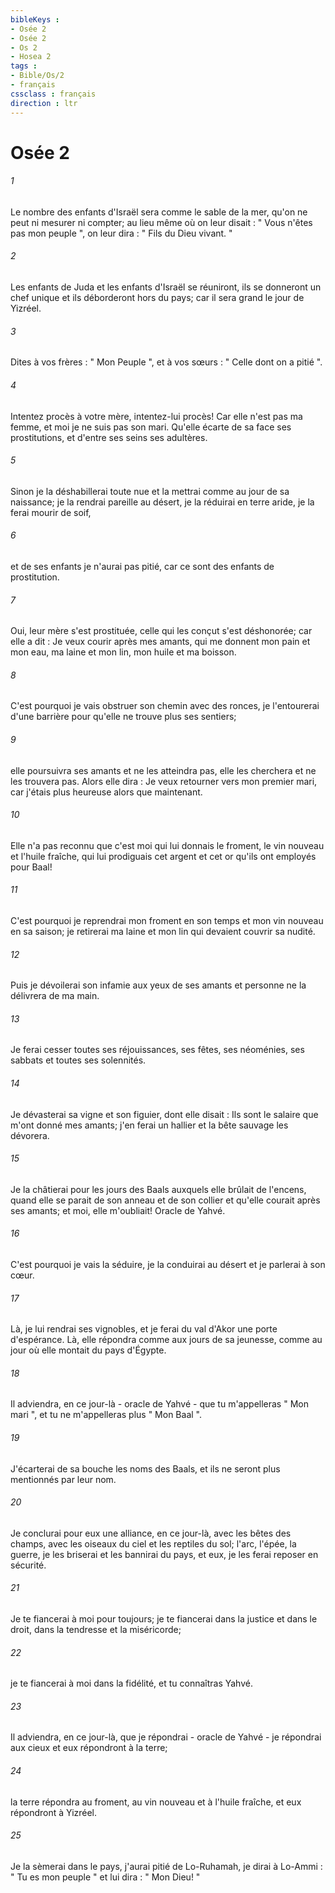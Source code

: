 ```yaml
---
bibleKeys : 
- Osée 2
- Osée 2
- Os 2
- Hosea 2
tags : 
- Bible/Os/2
- français
cssclass : français
direction : ltr
---
```


# Osée 2

###### 1
Le nombre des enfants d'Israël sera comme le sable de la mer, qu'on ne peut ni mesurer ni compter; au lieu même où on leur disait : " Vous n'êtes pas mon peuple ", on leur dira : " Fils du Dieu vivant. " 
###### 2
Les enfants de Juda et les enfants d'Israël se réuniront, ils se donneront un chef unique et ils déborderont hors du pays; car il sera grand le jour de Yizréel. 
###### 3
Dites à vos frères : " Mon Peuple ", et à vos sœurs : " Celle dont on a pitié ". 
###### 4
Intentez procès à votre mère, intentez-lui procès! Car elle n'est pas ma femme, et moi je ne suis pas son mari. Qu'elle écarte de sa face ses prostitutions, et d'entre ses seins ses adultères. 
###### 5
Sinon je la déshabillerai toute nue et la mettrai comme au jour de sa naissance; je la rendrai pareille au désert, je la réduirai en terre aride, je la ferai mourir de soif, 
###### 6
et de ses enfants je n'aurai pas pitié, car ce sont des enfants de prostitution. 
###### 7
Oui, leur mère s'est prostituée, celle qui les conçut s'est déshonorée; car elle a dit : Je veux courir après mes amants, qui me donnent mon pain et mon eau, ma laine et mon lin, mon huile et ma boisson. 
###### 8
C'est pourquoi je vais obstruer son chemin avec des ronces, je l'entourerai d'une barrière pour qu'elle ne trouve plus ses sentiers; 
###### 9
elle poursuivra ses amants et ne les atteindra pas, elle les cherchera et ne les trouvera pas. Alors elle dira : Je veux retourner vers mon premier mari, car j'étais plus heureuse alors que maintenant. 
###### 10
Elle n'a pas reconnu que c'est moi qui lui donnais le froment, le vin nouveau et l'huile fraîche, qui lui prodiguais cet argent et cet or qu'ils ont employés pour Baal! 
###### 11
C'est pourquoi je reprendrai mon froment en son temps et mon vin nouveau en sa saison; je retirerai ma laine et mon lin qui devaient couvrir sa nudité. 
###### 12
Puis je dévoilerai son infamie aux yeux de ses amants et personne ne la délivrera de ma main. 
###### 13
Je ferai cesser toutes ses réjouissances, ses fêtes, ses néoménies, ses sabbats et toutes ses solennités. 
###### 14
Je dévasterai sa vigne et son figuier, dont elle disait : Ils sont le salaire que m'ont donné mes amants; j'en ferai un hallier et la bête sauvage les dévorera. 
###### 15
Je la châtierai pour les jours des Baals auxquels elle brûlait de l'encens, quand elle se parait de son anneau et de son collier et qu'elle courait après ses amants; et moi, elle m'oubliait! Oracle de Yahvé. 
###### 16
C'est pourquoi je vais la séduire, je la conduirai au désert et je parlerai à son cœur. 
###### 17
Là, je lui rendrai ses vignobles, et je ferai du val d'Akor une porte d'espérance. Là, elle répondra comme aux jours de sa jeunesse, comme au jour où elle montait du pays d'Égypte. 
###### 18
Il adviendra, en ce jour-là - oracle de Yahvé - que tu m'appelleras " Mon mari ", et tu ne m'appelleras plus " Mon Baal ". 
###### 19
J'écarterai de sa bouche les noms des Baals, et ils ne seront plus mentionnés par leur nom. 
###### 20
Je conclurai pour eux une alliance, en ce jour-là, avec les bêtes des champs, avec les oiseaux du ciel et les reptiles du sol; l'arc, l'épée, la guerre, je les briserai et les bannirai du pays, et eux, je les ferai reposer en sécurité. 
###### 21
Je te fiancerai à moi pour toujours; je te fiancerai dans la justice et dans le droit, dans la tendresse et la miséricorde; 
###### 22
je te fiancerai à moi dans la fidélité, et tu connaîtras Yahvé. 
###### 23
Il adviendra, en ce jour-là, que je répondrai - oracle de Yahvé - je répondrai aux cieux et eux répondront à la terre; 
###### 24
la terre répondra au froment, au vin nouveau et à l'huile fraîche, et eux répondront à Yizréel. 
###### 25
Je la sèmerai dans le pays, j'aurai pitié de Lo-Ruhamah, je dirai à Lo-Ammi : " Tu es mon peuple " et lui dira : " Mon Dieu! " 

